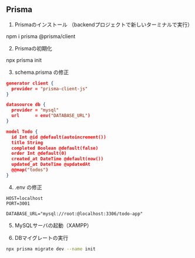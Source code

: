 ## Prisma
1. Prismaのインストール （backendプロジェクトで新しいターミナルで実行）

npm i prisma @prisma/client

2. Prismaの初期化

npx prisma init

3. schema.prisma の修正

```json
generator client {
  provider = "prisma-client-js"
}

datasource db {
  provider = "mysql"
  url      = env("DATABASE_URL")
}

model Todo {
  id Int @id @default(autoincrement())
  title String
  completed Boolean @default(false)
  order Int @default(0)
  created_at DateTime @default(now())
  updated_at DateTime @updatedAt
  @@map("todos")
}
```

4. .env の修正

```.env
HOST=localhost
PORT=3001

DATABASE_URL="mysql://root:@localhost:3306/todo-app"
```

5. MySQLサーバの起動（XAMPP）

6. DBマイグレートの実行

```bash
npx prisma migrate dev --name init
```